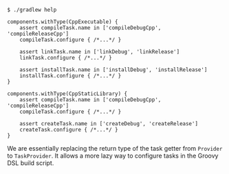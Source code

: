 
```shell
$ ./gradlew help
```

```
components.withType(CppExecutable) {
	assert compileTask.name in ['compileDebugCpp', 'compileReleaseCpp']
	compileTask.configure { /*...*/ }

	assert linkTask.name in ['linkDebug', 'linkRelease']
	linkTask.configure { /*...*/ }

	assert installTask.name in ['installDebug', 'installRelease']
	installTask.configure { /*...*/ }
}

components.withType(CppStaticLibrary) {
	assert compileTask.name in ['compileDebugCpp', 'compileReleaseCpp']
	compileTask.configure { /*...*/ }

	assert createTask.name in ['createDebug', 'createRelease']
	createTask.configure { /*...*/ }
}
```

We are essentially replacing the return type of the task getter from `Provider` to `TaskProvider`.
It allows a more lazy way to configure tasks in the Groovy DSL build script.
